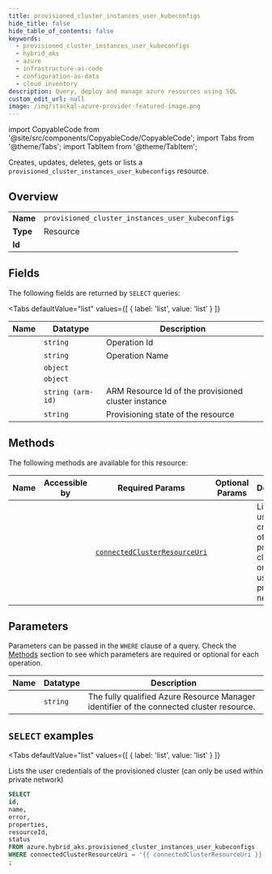 ```yaml
--- 
title: provisioned_cluster_instances_user_kubeconfigs
hide_title: false
hide_table_of_contents: false
keywords:
  - provisioned_cluster_instances_user_kubeconfigs
  - hybrid_aks
  - azure
  - infrastructure-as-code
  - configuration-as-data
  - cloud inventory
description: Query, deploy and manage azure resources using SQL
custom_edit_url: null
image: /img/stackql-azure-provider-featured-image.png
---
```


import CopyableCode from '@site/src/components/CopyableCode/CopyableCode';
import Tabs from '@theme/Tabs';
import TabItem from '@theme/TabItem';

Creates, updates, deletes, gets or lists a <code>provisioned_cluster_instances_user_kubeconfigs</code> resource.

## Overview
<table><tbody>
<tr><td><b>Name</b></td><td><code>provisioned_cluster_instances_user_kubeconfigs</code></td></tr>
<tr><td><b>Type</b></td><td>Resource</td></tr>
<tr><td><b>Id</b></td><td><CopyableCode code="azure.hybrid_aks.provisioned_cluster_instances_user_kubeconfigs" /></td></tr>
</tbody></table>

## Fields

The following fields are returned by `SELECT` queries:

<Tabs
    defaultValue="list"
    values={[
        { label: 'list', value: 'list' }
    ]}
>
<TabItem value="list">

<table>
<thead>
    <tr>
    <th>Name</th>
    <th>Datatype</th>
    <th>Description</th>
    </tr>
</thead>
<tbody>
<tr>
    <td><CopyableCode code="id" /></td>
    <td><code>string</code></td>
    <td>Operation Id</td>
</tr>
<tr>
    <td><CopyableCode code="name" /></td>
    <td><code>string</code></td>
    <td>Operation Name</td>
</tr>
<tr>
    <td><CopyableCode code="error" /></td>
    <td><code>object</code></td>
    <td></td>
</tr>
<tr>
    <td><CopyableCode code="properties" /></td>
    <td><code>object</code></td>
    <td></td>
</tr>
<tr>
    <td><CopyableCode code="resourceId" /></td>
    <td><code>string (arm-id)</code></td>
    <td>ARM Resource Id of the provisioned cluster instance</td>
</tr>
<tr>
    <td><CopyableCode code="status" /></td>
    <td><code>string</code></td>
    <td>Provisioning state of the resource</td>
</tr>
</tbody>
</table>
</TabItem>
</Tabs>

## Methods

The following methods are available for this resource:

<table>
<thead>
    <tr>
    <th>Name</th>
    <th>Accessible by</th>
    <th>Required Params</th>
    <th>Optional Params</th>
    <th>Description</th>
    </tr>
</thead>
<tbody>
<tr>
    <td><a href="#list"><CopyableCode code="list" /></a></td>
    <td><CopyableCode code="select" /></td>
    <td><a href="#parameter-connectedClusterResourceUri"><code>connectedClusterResourceUri</code></a></td>
    <td></td>
    <td>Lists the user credentials of the provisioned cluster (can only be used within private network)</td>
</tr>
</tbody>
</table>

## Parameters

Parameters can be passed in the `WHERE` clause of a query. Check the [Methods](#methods) section to see which parameters are required or optional for each operation.

<table>
<thead>
    <tr>
    <th>Name</th>
    <th>Datatype</th>
    <th>Description</th>
    </tr>
</thead>
<tbody>
<tr id="parameter-connectedClusterResourceUri">
    <td><CopyableCode code="connectedClusterResourceUri" /></td>
    <td><code>string</code></td>
    <td>The fully qualified Azure Resource Manager identifier of the connected cluster resource.</td>
</tr>
</tbody>
</table>

## `SELECT` examples

<Tabs
    defaultValue="list"
    values={[
        { label: 'list', value: 'list' }
    ]}
>
<TabItem value="list">

Lists the user credentials of the provisioned cluster (can only be used within private network)

```sql
SELECT
id,
name,
error,
properties,
resourceId,
status
FROM azure.hybrid_aks.provisioned_cluster_instances_user_kubeconfigs
WHERE connectedClusterResourceUri = '{{ connectedClusterResourceUri }}' -- required
;
```
</TabItem>
</Tabs>
